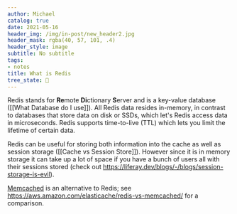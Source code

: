 ```yaml
---
author: Michael
catalog: true
date: 2021-05-16
header_img: /img/in-post/new_header2.jpg
header_mask: rgba(40, 57, 101, .4)
header_style: image
subtitle: No subtitle
tags:
- notes
title: What is Redis
tree_state: 🌱
---
```


Redis stands for **Re**mote **Di**ctionary **S**erver and is a key-value database ([[What Database do I use]]). All Redis data resides in-memory, in contrast to databases that store data on disk or SSDs, which let's Redis access data in microseconds. Redis supports time-to-live (TTL) which lets you limit the lifetime of certain data.

Redis can be useful for storing both information into the cache as well as session storage ([[Cache vs Session Store]]). However since it is in memory storage it can take up a lot of space if you have a bunch of users all with their sessions stored (check out https://liferay.dev/blogs/-/blogs/session-storage-is-evil).

[Memcached](https://memcached.org/) is an alternative to Redis; see https://aws.amazon.com/elasticache/redis-vs-memcached/ for a comparison.